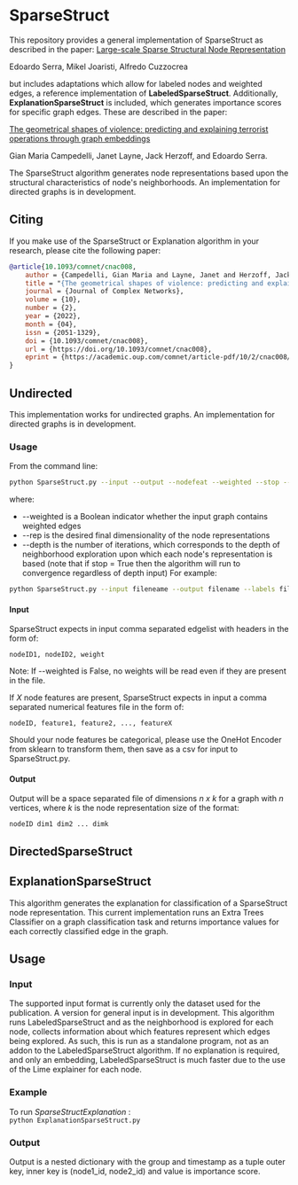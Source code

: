 # SparseStruct



This repository provides a general implementation of SparseStruct as described in the paper:
[Large-scale Sparse Structural Node Representation](https://ieeexplore.ieee.org/document/9377854)

Edoardo Serra, Mikel Joaristi, Alfredo Cuzzocrea

 but includes adaptations which allow for labeled nodes and weighted edges, a reference implementation of **LabeledSparseStruct**. Additionally, **ExplanationSparseStruct** is included, which generates importance scores for specific graph edges.  These are described in the paper:

[The geometrical shapes of violence: predicting and explaining terrorist operations through graph embeddings](https://academic.oup.com/comnet/article-abstract/10/2/cnac008/6564024)

Gian Maria Campedelli, Janet Layne, Jack Herzoff, and Edoardo Serra.



The SparseStruct algorithm generates node representations based upon the structural characteristics of node's neighborhoods. 
An implementation for directed graphs is in development. 

## Citing
If you make use of the SparseStruct or Explanation algorithm in your research, please cite the following paper:
```bibtex
@article{10.1093/comnet/cnac008,
    author = {Campedelli, Gian Maria and Layne, Janet and Herzoff, Jack and Serra, Edoardo},
    title = "{The geometrical shapes of violence: predicting and explaining terrorist operations through graph embeddings}",
    journal = {Journal of Complex Networks},
    volume = {10},
    number = {2},
    year = {2022},
    month = {04},
    issn = {2051-1329},
    doi = {10.1093/comnet/cnac008},
    url = {https://doi.org/10.1093/comnet/cnac008},
    eprint = {https://academic.oup.com/comnet/article-pdf/10/2/cnac008/43290087/cnac008.pdf},
}
```


## Undirected

This implementation works for undirected graphs. An implementation for directed graphs is in development.

### Usage
From the command line:
```bash
python SparseStruct.py --input --output --nodefeat --weighted --stop --depth --rep  
```
where:
* --weighted is a Boolean indicator whether the input graph contains weighted edges
* --rep is the desired final dimensionality of the node representations
* --depth is the number of iterations, which corresponds to the depth of neighborhood exploration upon which each node's representation is based (note that if stop = True then the algorithm will run to convergence regardless of depth input)
For example:
```bash
python SparseStruct.py --input fileneame --output filename --labels filename --weighted False --stop False --depth 10 --rep 20  
```

#### Input

SparseStruct expects in input comma separated edgelist with headers in the form of: <br>

	nodeID1, nodeID2, weight
	
Note: If --weighted is False, no weights will be read even if they are present in the file.

If $X$ node features are present, SparseStruct expects in input a comma separated numerical features file in the form of: <br>

	nodeID, feature1, feature2, ..., featureX

Should your node features be categorical, please use the OneHot Encoder from sklearn to transform them, then save as a csv for input to SparseStruct.py.

#### Output

Output will be a space separated file of dimensions *n x k* for a graph with *n* vertices, where *k* is the node representation size of the format:

    nodeID dim1 dim2 ... dimk

## DirectedSparseStruct

## ExplanationSparseStruct

This algorithm generates the explanation for classification of a SparseStruct node representation. This current implementation runs an Extra Trees Classifier on a graph classification task and returns importance values for each correctly classified edge in the graph.

## Usage

### Input

The supported input format is currently only the dataset used for the publication. A version for general input is in development. This algorithm runs LabeledSparseStruct and as the neighborhood is explored for each node, collects information about which features represent which edges being explored. As such, this is run as a standalone program, not as an addon to the LabeledSparseStruct algorithm. If no explanation is required, and only an embedding, LabeledSparseStruct is much faster due to the use of the Lime explainer for each node.

### Example

To run *SparseStructExplanation* :<br/>
	``python ExplanationSparseStruct.py``



### Output

Output is a nested dictionary with the group and timestamp as a tuple outer key, inner key is (node1_id, node2_id) and value is importance score.
